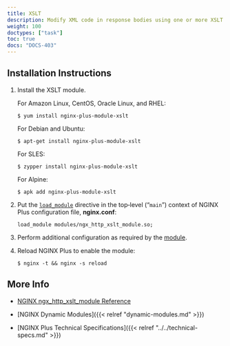 ```yaml
---
title: XSLT
description: Modify XML code in response bodies using one or more XSLT stylesheets, with the XSLT dynamic module, supported by NGINX, Inc.
weight: 100
doctypes: ["task"]
toc: true
docs: "DOCS-403"
---
```



<span id="install"></span>
## Installation Instructions

1. Install the XSLT module.

   For Amazon Linux, CentOS, Oracle Linux, and RHEL:
   
   ```shell
   $ yum install nginx-plus-module-xslt
   ```

   For Debian and Ubuntu:

   ```shell
   $ apt-get install nginx-plus-module-xslt
   ```

   For SLES:
   
   ```shell
   $ zypper install nginx-plus-module-xslt
   ```

   For Alpine:

   ```shell
   $ apk add nginx-plus-module-xslt
   ```

2. Put the [`load_module`](https://nginx.org/en/docs/ngx_core_module.html#load_module) directive in the top‑level (“`main`”) context of NGINX Plus configuration file, **nginx.conf**:

   ```nginx
   load_module modules/ngx_http_xslt_module.so;
   ```

3. Perform additional configuration as required by the [module](https://nginx.org/en/docs/http/ngx_http_xslt_module.html).

4. Reload NGINX Plus to enable the module:

   ```shell
   $ nginx -t && nginx -s reload
   ```


<span id="info"></span>
## More Info

* [NGINX ngx_http_xslt_module Reference](https://nginx.org/en/docs/http/ngx_http_xslt_module.html)

* [NGINX Dynamic Modules]({{< relref "dynamic-modules.md" >}})

* [NGINX Plus Technical Specifications]({{< relref "../../technical-specs.md" >}})
